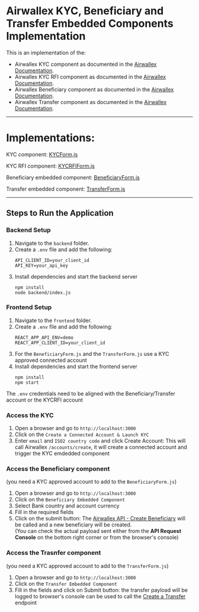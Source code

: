 

# Airwallex KYC, Beneficiary and Transfer Embedded Components Implementation

This is an implementation of the:
- Airwallex KYC component as documented in the [Airwallex Documentation](https://www.airwallex.com/docs/global-treasury__kyc-and-onboarding__embedded-kyc-component).
- Airwallex KYC RFI component as documented in the [Airwallex Documentation](https://www.airwallex.com/docs/connected-accounts__handle-kyc-rfi__embedded-kyc-rfi-component).
- Airwallex Beneficiary component as documented in the [Airwallex Documentation](https://www.airwallex.com/docs/payouts__embedded-beneficiary-component).
- Airwallex Transfer component as documented in the [Airwallex Documentation](https://www.airwallex.com/docs/payouts__embedded-transfer-component).


---

# Implementations:

KYC component: [KYCForm.js](https://github.com/evangelos-gkavogiannis-awx/awx-embedded-components/blob/main/frontend/src/KYCForm.js)

KYC RFI component: [KYCRFIForm.js](https://github.com/evangelos-gkavogiannis-awx/awx-embedded-components/blob/main/frontend/src/KYCRFIForm.js)

Beneficiary embedded component: [BeneficiaryForm.js](https://github.com/evangelos-gkavogiannis-awx/awx-embedded-components/blob/main/frontend/src/BeneficiaryForm.js)

Transfer embedded component: [TransferForm.js](https://github.com/evangelos-gkavogiannis-awx/awx-embedded-components/blob/main/frontend/src/TransferForm.js)

---

## Steps to Run the Application

### Backend Setup
1. Navigate to the `backend` folder.
2. Create a `.env` file and add the following:
   ```plaintext
   API_CLIENT_ID=your_client_id
   API_KEY=your_api_key
3. Install dependencies and start the backend server
   ```plaintext
   npm install
   node backend/index.js   

### Frontend Setup
1. Navigate to the `frontend` folder.
2. Create a `.env` file and add the following:
   ```plaintext
   REACT_APP_API_ENV=demo
   REACT_APP_CLIENT_ID=your_client_id
3. For the `BeneficiaryForm.js` and the `TransferForm.js` use a KYC approved connected account
4. Install dependencies and start the frontend server
   ```plaintext
   npm install
   npm start

The `.env` credentials need to be aligned with the Beneficiary/Transfer account or the KYCRFI account

### Access the KYC
1. Open a browser and go to `http://localhost:3000`
2. Click on the `Create a Connected Account & Launch KYC`
3. Enter `email` and `ISO2 country code` and click Create Account: This will call Airwallex `/accounts/create`, it will create a connected account and trigger the KYC emdedded component

### Access the Beneficiary component
(you need a KYC approved account to add to the `BeneficiaryForm.js`)
1. Open a browser and go to `http://localhost:3000`
2. Click on the `Beneficiary Embedded Component`
3. Select Bank country and account currency
4. Fill in the required fields
5. Click on the submit button: The [Airwallex API - Create Beneficiary](https://www.airwallex.com/docs/api#/Payouts/Beneficiaries/_api_v1_beneficiaries_create/post) will be called and a new beneficiary will be created.  
   (You can check the actual payload sent either from the **API Request Console** on the bottom right corner or from the browser's console)

### Access the Trasnfer component
(you need a KYC approved account to add to the `TransferForm.js`)
1. Open a browser and go to `http://localhost:3000`
2. Click on the `Transfer Embedded Component`
3. Fill in the fields and click on Submit button: the transfer payload will be logged to browser's console can be used to call the [Create a Transfer](https://www.airwallex.com/docs/api#/Payouts/Transfers/_api_v1_transfers_create/post) endpoint






   
